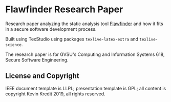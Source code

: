 
# Flawfinder Research Paper

Research paper analyzing the static analysis tool [Flawfinder](https://dwheeler.com/flawfinder/)
and how it fits in a secure software development process.

Built using TexStudio using packages `texlive-latex-extra` and `texlive-science`.

The research paper is for GVSU's Computing and Information Systems 618, Secure Software Engineering.

## License and Copyright

IEEE document template is LLPL; presentation template is GPL; all content is copyright Kevin Kredit
2019, all rights reserved.

